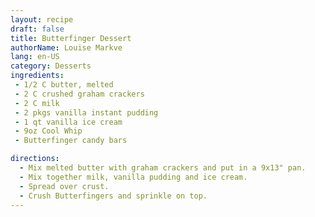 ```yaml
---
layout: recipe
draft: false
title: Butterfinger Dessert
authorName: Louise Markve
lang: en-US
category: Desserts
ingredients:
 - 1/2 C butter, melted
 - 2 C crushed graham crackers
 - 2 C milk
 - 2 pkgs vanilla instant pudding
 - 1 qt vanilla ice cream
 - 9oz Cool Whip
 - Butterfinger candy bars

directions:
  - Mix melted butter with graham crackers and put in a 9x13" pan. 
  - Mix together milk, vanilla pudding and ice cream. 
  - Spread over crust. 
  - Crush Butterfingers and sprinkle on top.
---
```

